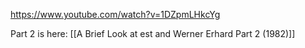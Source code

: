 https://www.youtube.com/watch?v=1DZpmLHkcYg

Part 2 is here: [[A Brief Look at est and Werner Erhard Part 2 (1982)]]